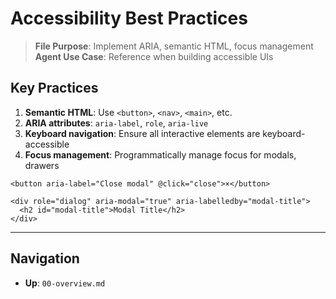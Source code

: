 # Accessibility Best Practices

> **File Purpose**: Implement ARIA, semantic HTML, focus management
> **Agent Use Case**: Reference when building accessible UIs

## Key Practices

1. **Semantic HTML**: Use `<button>`, `<nav>`, `<main>`, etc.
2. **ARIA attributes**: `aria-label`, `role`, `aria-live`
3. **Keyboard navigation**: Ensure all interactive elements are keyboard-accessible
4. **Focus management**: Programmatically manage focus for modals, drawers

```vue
<button aria-label="Close modal" @click="close">×</button>

<div role="dialog" aria-modal="true" aria-labelledby="modal-title">
  <h2 id="modal-title">Modal Title</h2>
</div>
```

---

## Navigation
- **Up**: `00-overview.md`
